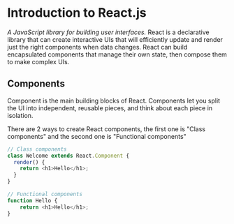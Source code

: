 # Introduction to React.js

*A JavaScript library for building user interfaces.* React is a declarative library that can create interactive UIs that will efficiently update and render just the right components when data changes. React can build encapsulated components that manage their own state, then compose them to make complex UIs.

## Components

Component is the main building blocks of React. Components let you split the UI into independent, reusable pieces, and think about each piece in isolation.

There are 2 ways to create React components, the first one is "Class components" and the second one is "Functional components"

```javascript
// Class components
class Welcome extends React.Component {
  render() {
    return <h1>Hello</h1>;
  }
}

// Functional components
function Hello {
    return <h1>Hello</h1>;
}
```

